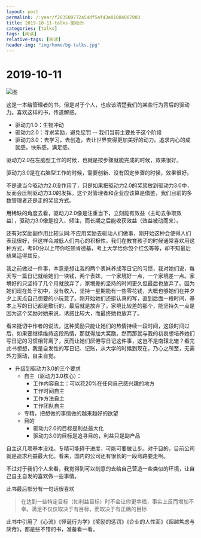 ```yaml
---
layout: post
permalink: /:year/f203500772a54df5af43e01084007803
title: 2019-10-11-talks-驱动力
categories: [talks]
tags: [阅读]
relative-tags: [阅读]
header-img: "img/home/bg-talks.jpg"
---
```


# 2019-10-11

![图](http://image.linxingyang.net/image/T-talks/image/2019/books/qdl.jpg)

这是一本给管理者的书，但是对于个人，也应该清楚我们的某些行为背后的驱动力。喜欢这样的书，传道解惑。

* 驱动力1.0：生物冲动
* 驱动力2.0：寻求奖励，避免惩罚 -- 我们当前主要处于这个阶段
* 驱动力3.0：去学习，去创造，去让世界变得更加美好的动力。追求内心的成就感，快乐感，满足感。

驱动力2.0在左脑型工作的时候，也就是按步骤就能完成的时候，效果很好。

驱动力3.0是在右脑型工作的时候，需要创新、没有固定步骤的时候，效果很好。

不是说当今驱动力2.0没作用了，只是如果把驱动力2.0的奖惩放到驱动力3.0中，反而会压制驱动力3.0的发挥。这个对管理者和企业应该算是借鉴，我们目前的多数管理者还是走的奖惩方式。

用稀缺的角度去看，驱动力2.0像是注重当下，立刻能有效益（主动去争取效益），驱动力3.0像是投入、倾注，而长期之后能收获效益（效益被动而来）。


还有对奖励副作用比较认同:不应用奖励去驱动人们做事，刚开始这种会使得人们表现很好，但这样会减低人们内心的积极性。我们在教育孩子的时候通常喜欢用这种方式，考90分以上带你吃顿肯德基，考上大学给你包个红包等等，却不知最后结果适得其反。

我之前做过一件事，本意是想让我的两个表妹养成写日记的习惯，我对她们说，每天写一篇日记就给她们一块钱，两个表妹，一个家境好一点，一个家境差一点。家境好的只坚持了几个月就放弃了，家境差的坚持的时间更久但最后也放弃了。因为她们现在处于初中，没有收入，坚持一星期能有一些零花钱，大概也够她们在并夕夕上买点自己想要的小玩意了。刚开始她们还挺认真的写，直到后面一段时间，基本上写的日记都是敷衍的，最后就是放弃了。家境比较差的那个，能坚持久一点是因为这个奖励对她来说，诱惑比较大，而最终她也放弃了。

看来挺切中作者的说法，这种奖励只能让她们的热情持续一段时间，这段时间过后，如果要继续维持这段热情，那就得加大奖励。然而那就与我的初衷想培养她们写日记的习惯相背离了，反而让她们厌倦写日记这件事，这岂不是南辕北辙？看完此书想想，我是自发性的写日记、记账，从大学的时候到现在，乃心之所至，无需外力驱动，自主自觉。


* 升级到驱动力3.0的三个要求
  * 自主（驱动力3.0核心）：
    * 工作内容自主：可以花20%在任何自己感兴趣的地方
    * 工作时间自主
    * 工作方法自主
    * 工作团队自主
  * 专精，把想做的事情做的越来越好的欲望
  * 目的
    * 驱动力2.0的目标是利益最大化
    * 驱动力3.0的目标是追寻目的，利益只是副产品


自主这几项基本没戏。专精可能碍于进度，可能可要做让步。对于目的，目前公司就是追求利益最大化。看来，国内的公司还有很长的一段弯路要走啊。

不过对于我们个人来看，我觉得到可以刻意的去给自己营造一些类似的环境，让自己自主自发的喜欢做一些事情。


此书最后部分有一句话很喜欢
> 在达到一些特定目标（如利益目标）时不会让你更幸福，事实上反而增加不幸。满足不仅仅取决于有目标，而取决于有正确的目标


此书中引用了《心流》《怪诞行为学》《奖励的惩罚》《企业的人性面》《超越焦虑与厌倦》，都是些不错的书，准备看一看。
